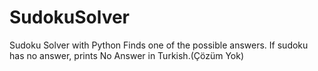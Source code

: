 # SudokuSolver

Sudoku Solver with Python
Finds one of the possible answers.
If sudoku has no answer, prints No Answer in Turkish.(Çözüm Yok)
